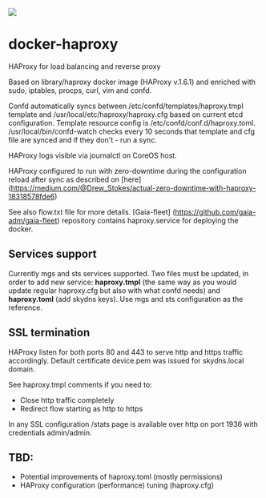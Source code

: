 [![](https://badge.imagelayers.io/gaiaadm/haproxy:latest.svg)](https://imagelayers.io/?images=gaiaadm/haproxy:latest 'Get your own badge on imagelayers.io')

# docker-haproxy

HAProxy for load balancing and reverse proxy

Based on library/haproxy docker image (HAProxy v.1.6.1) and enriched with sudo, iptables, procps, curl, vim and confd.

Confd automatically syncs between /etc/confd/templates/haproxy.tmpl template and /usr/local/etc/haproxy/haproxy.cfg based on current etcd configuration.
Template resource config is /etc/confd/conf.d/haproxy.toml. /usr/local/bin/confd-watch checks every 10 seconds that template and cfg file are synced and if they don't - run a sync.

HAProxy logs visible via journalctl on CoreOS host.

HAProxy configured to run with zero-downtime during the configuration reload after sync as described on [here] (https://medium.com/@Drew_Stokes/actual-zero-downtime-with-haproxy-18318578fde6)

See also flow.txt file for more details. [Gaia-fleet] (https://github.com/gaia-adm/gaia-fleet) repository contains haproxy.service for deploying the docker.

## Services support
Currently mgs and sts services supported. Two files must be updated, in order to add new service: **haproxy.tmpl** (the same way as you would update regular haproxy.cfg 
but also with what confd needs) and **haproxy.toml** (add skydns keys). Use mgs and sts configuration as the reference.

## SSL termination
HAProxy listen for both ports 80 and 443 to serve http and https traffic accordingly. Default certificate device.pem was issued for skydns.local domain.

See haproxy.tmpl comments if you need to:
- Close http traffic completely
- Redirect flow starting as http to https

In any SSL configuration /stats page is available over http on port 1936 with credentials admin/admin.

## TBD:
- Potential improvements of haproxy.toml (mostly permissions)
- HAProxy configuration (performance) tuning (haproxy.cfg)

